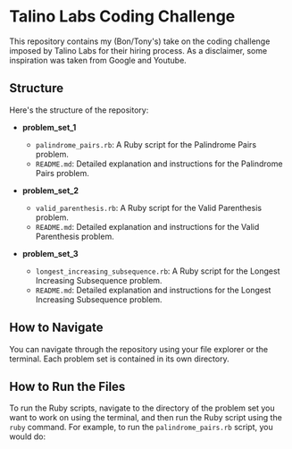 # Talino Labs Coding Challenge

This repository contains my (Bon/Tony's) take on the coding challenge imposed by Talino Labs for their hiring process. As a disclaimer, some inspiration was taken from Google and Youtube.

## Structure

Here's the structure of the repository:

- **problem_set_1**
    - `palindrome_pairs.rb`: A Ruby script for the Palindrome Pairs problem.
    - `README.md`: Detailed explanation and instructions for the Palindrome Pairs problem.

- **problem_set_2**
    - `valid_parenthesis.rb`: A Ruby script for the Valid Parenthesis problem.
    - `README.md`: Detailed explanation and instructions for the Valid Parenthesis problem.

- **problem_set_3**
    - `longest_increasing_subsequence.rb`: A Ruby script for the Longest Increasing Subsequence problem.
    - `README.md`: Detailed explanation and instructions for the Longest Increasing Subsequence problem.

## How to Navigate

You can navigate through the repository using your file explorer or the terminal. Each problem set is contained in its own directory.

## How to Run the Files

To run the Ruby scripts, navigate to the directory of the problem set you want to work on using the terminal, and then run the Ruby script using the `ruby` command. For example, to run the `palindrome_pairs.rb` script, you would do:

